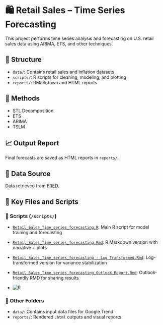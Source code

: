 # 🛍️ Retail Sales – Time Series Forecasting

This project performs time series analysis and forecasting on U.S. retail sales data using ARIMA, ETS, and other techniques.

## 📁 Structure

- `data/`: Contains retail sales and inflation datasets
- `scripts/`: R scripts for cleaning, modeling, and plotting
- `reports/`: RMarkdown and HTML reports

## 🔧 Methods

- STL Decomposition
- ETS
- ARIMA
- TSLM

## 📈 Output Report

Final forecasts are saved as HTML reports in `reports/`.

## 🔗 Data Source

Data retrieved from [FRED](https://fred.stlouisfed.org).

## 📄 Key Files and Scripts

### 🔹 Scripts (`/scripts/`)
- [`Retail_Sales_Time_series_forecasting.R`](scripts/Retail_Sales_Time_series_forecasting.R): Main R script for model training and forecasting
- [`Retail_Sales_Time_series_forecasting.Rmd`](scripts/Retail_Sales_Time_series_forecasting.Rmd): R Markdown version with narrative + plots
- [`Retail_Sales_Time_series_forecasting - Log Transformed.Rmd`](scripts/Retail_Sales_Time_series_forecasting%20-%20Log%20Transformed.Rmd): Log-transformed version for variance stabilization
- [`Retail_Sales_Time_series_forecasting_Outlook_Report.Rmd`](scripts/Retail_Sales_Time_series_forecasting_Outlook_Report.Rmd): Outlook-friendly RMD for sharing results

- ![R](https://img.shields.io/badge/language-R-blue.svg)


### 📁 Other Folders
- `data/`: Contains input data files for Google Trend
- `reports/`: Rendered `.html` outputs and visual reports

